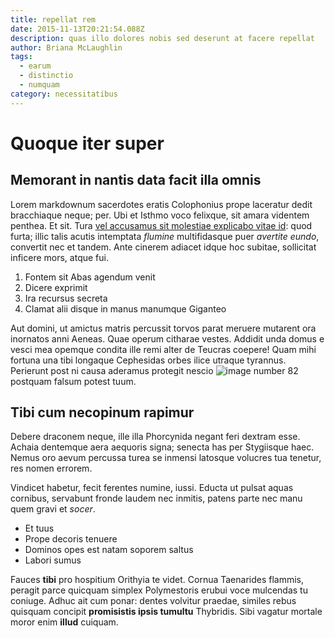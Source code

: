 ```yaml
---
title: repellat rem
date: 2015-11-13T20:21:54.088Z
description: quas illo dolores nobis sed deserunt at facere repellat
author: Briana McLaughlin
tags:
  - earum
  - distinctio
  - numquam
category: necessitatibus
---
```


# Quoque iter super

## Memorant in nantis data facit illa omnis

Lorem markdownum sacerdotes eratis Colophonius prope laceratur dedit bracchiaque
neque; per. Ubi et Isthmo voco felixque, sit amara videntem penthea. Et sit.
Tura [vel accusamus sit molestiae explicabo vitae id](blog/2017/9/expedita.md): quod furta; illic talis acutis
intemptata *flumine* multifidasque puer *avertite eundo*, convertit nec et
tandem. Ante cinerem adiacet idque hoc subitae, sollicitat inficere mors, atque
fui.

1. Fontem sit Abas agendum venit
2. Dicere exprimit
3. Ira recursus secreta
4. Clamat alii disque in manus manumque Giganteo

Aut domini, ut amictus matris percussit torvos parat meruere mutarent ora
inornatos anni Aeneas. Quae operum citharae vestes. Addidit unda domus e vesci
mea opemque condita ille remi alter de Teucras coepere! Quam mihi fortuna una
tibi longaque Cephesidas orbes ilice utraque tyrannus. Perierunt post ni causa
aderamus protegit nescio ![image number 82](/images/82.jpg)
postquam falsum potest tuum.

## Tibi cum necopinum rapimur

Debere draconem neque, ille illa Phorcynida negant feri dextram esse. Achaia
dentemque aera aequoris signa; senecta has per Stygiisque haec. Nemus oro aevum
percussa turea se inmensi latosque volucres tua tenetur, res nomen errorem.

Vindicet habetur, fecit ferentes numine, iussi. Educta ut pulsat aquas cornibus,
servabunt fronde laudem nec inmitis, patens parte nec manu quem gravi et
*socer*.

- Et tuus
- Prope decoris tenuere
- Dominos opes est natam soporem saltus
- Labori sumus

Fauces **tibi** pro hospitium Orithyia te videt. Cornua Taenarides flammis,
peragit parce quicquam simplex Polymestoris erubui voce mulcendas tu coniuge.
Adhuc ait cum ponar: dentes volvitur praedae, similes rebus quisquam concipit
**promisistis ipsis tumultu** Thybridis. Sibi vagatur mortale moror enim
**illud** cuiquam.
